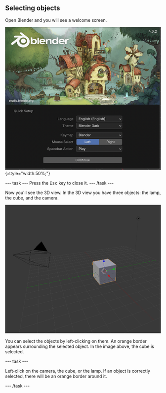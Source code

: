 ## Selecting objects

Open Blender and you will see a welcome screen.

![Splash screen for Blender 4.3.2 with various options](images/splash-screen.png){:style="width:50%;"}

--- task ---
Press the <kbd>Esc</kbd> key to close it.
--- /task --- 

Now you'll see the 3D view. In the 3D view you have three objects: the lamp, the cube, and the camera.

![3D view](images/3d-view.png)

You can select the objects by left-clicking on them. An orange border appears surrounding the selected object. In the image above, the cube is selected.

--- task ---

Left-click on the camera, the cube, or the lamp. If an object is correctly selected, there will be an orange border around it.

--- /task ---
